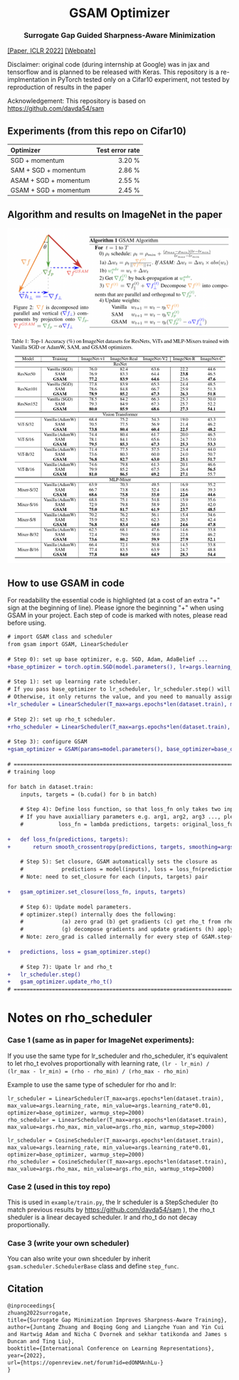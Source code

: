 <h1 align="center"><b>GSAM Optimizer</b></h1>
<h3 align="center"><b>Surrogate Gap Guided Sharpness-Aware Minimization </b></h3>
<a href="https://openreview.net/pdf?id=edONMAnhLu-" a> [Paper, ICLR 2022]</a>   <a href="https://sites.google.com/view/gsam-iclr22/home" a> [Webpate] </a>

Disclaimer: original code (during internship at Google) was in jax and tensorflow and is planned to be released with Keras. This repository is a re-implmentation in PyTorch tested only on a Cifar10 experiment, not tested by reproduction of results in the paper

Acknowledgement: This repository is based on https://github.com/davda54/sam 

## Experiments (from this repo on Cifar10)

| Optimizer             | Test error rate |
| :-------------------- |   -----: |
| SGD + momentum        |   3.20 % |
| SAM + SGD + momentum  |   2.86 % |
| ASAM + SGD + momentum |   2.55 % |
| GSAM + SGD + momentum |   2.45 % | 

## Algorithm and results on ImageNet in the paper
![](img/gsam_algo.png)
![](img/gsam_results.png)
## How to use GSAM in code
For readability the essential code is highlighted (at a cost of an extra "+" sign at the beginning of line). Please ignore the beginning "+" when using GSAM in your project. Each step of code is marked with notes, please read before using.

```diff
# import GSAM class and scheduler
from gsam import GSAM, LinearScheduler

# Step 0): set up base optimizer, e.g. SGD, Adam, AdaBelief ...
+base_optimizer = torch.optim.SGD(model.parameters(), lr=args.learning_rate, momentum=args.momentum, weight_decay=args.weight_decay)

# Step 1): set up learning rate scheduler. 
# If you pass base_optimizer to lr_scheduler, lr_scheduler.step() will update lr for all trainable parameters in base_optimizer. 
# Otherwise, it only returns the value, and you need to manually assign lr to parameters in base_optimizer.
+lr_scheduler = LinearScheduler(T_max=args.epochs*len(dataset.train), max_value=args.learning_rate, min_value=args.learning_rate*0.01, optimizer=base_optimizer)

# Step 2): set up rho_t scheduler. 
+rho_scheduler = LinearScheduler(T_max=args.epochs*len(dataset.train), max_value=args.rho_max, min_value=args.rho_min)

# Step 3): configure GSAM
+gsam_optimizer = GSAM(params=model.parameters(), base_optimizer=base_optimizer, model=model, gsam_alpha=args.alpha, rho_scheduler=rho_scheduler, adaptive=args.adaptive)

# ============================================================================================
# training loop

for batch in dataset.train:
    inputs, targets = (b.cuda() for b in batch)
    
    # Step 4): Define loss function, so that loss_fn only takes two inputs (predictions, targets), and outputs a scalar valued loss.
    # If you have auxialliary parameters e.g. arg1, arg2, arg3 ..., please define as:
    #           loss_fn = lambda predictions, targets: original_loss_func(predictions, targets, arg1=arg1, arg2=arg2, arg3=arg3 ...)
    
+   def loss_fn(predictions, targets):
+       return smooth_crossentropy(predictions, targets, smoothing=args.label_smoothing).mean()
    
    # Step 5): Set closure, GSAM automatically sets the closure as
    #            predictions = model(inputs), loss = loss_fn(predictions, targets), loss.backward()
    # Note: need to set_closure for each (inputs, targets) pair
    
+   gsam_optimizer.set_closure(loss_fn, inputs, targets)
    
    # Step 6): Update model parameters. 
    # optimizer.step() internally does the following: 
    #            (a) zero grad (b) get gradients (c) get rho_t from rho_scheduler (d) perturb weights (e) zero grad (f) get gradients at perturbed location
    #            (g) decompose gradients and update gradients (h) apply new gradients with base_optimizer
    # Note: zero_grad is called internally for every step of GSAM.step(), gradient accumulation is currently not supported
    
+   predictions, loss = gsam_optimizer.step()

    # Step 7): Upate lr and rho_t
+   lr_scheduler.step()
+   gsam_optimizer.update_rho_t()
# ============================================================================================
```

# Notes on rho_scheduler

### Case 1 (same as in paper for ImageNet experiments):
If you use the same type for lr_scheduler and rho_scheduler, it's equivalent to let rho_t evolves proportionally with 
learning rate, 
```(lr - lr_min) / (lr_max - lr_min) = (rho - rho_min) / (rho_max - rho_min)```

Example to use the same type of scheduler for rho and lr:
```
lr_scheduler = LinearScheduler(T_max=args.epochs*len(dataset.train), max_value=args.learning_rate, min_value=args.learning_rate*0.01, optimizer=base_optimizer, warmup_step=2000)
rho_scheduler = LinearScheduler(T_max=args.epochs*len(dataset.train), max_value=args.rho_max, min_value=args.rho_min, warmup_step=2000)
```
```
lr_scheduler = CosineScheduler(T_max=args.epochs*len(dataset.train), max_value=args.learning_rate, min_value=args.learning_rate*0.01, optimizer=base_optimizer, warmup_step=2000)
rho_scheduler = CosineScheduler(T_max=args.epochs*len(dataset.train), max_value=args.rho_max, min_value=args.rho_min, warmup_step=2000)
```

### Case 2 (used in this toy repo) 
This is used in ```example/train.py```, the lr scheduler is a StepScheduler (to match previous results by https://github.com/davda54/sam ),
the rho_t sheduler is a linear decayed scheduler. lr and rho_t do not decay proportionally.

### Case 3 (write your own scheduler)
You can also write your own shceduler by inherit ```gsam.scheduler.SchedulerBase``` class and define ```step_func```.

## Citation
```
@inproceedings{
zhuang2022surrogate,
title={Surrogate Gap Minimization Improves Sharpness-Aware Training},
author={Juntang Zhuang and Boqing Gong and Liangzhe Yuan and Yin Cui and Hartwig Adam and Nicha C Dvornek and sekhar tatikonda and James s Duncan and Ting Liu},
booktitle={International Conference on Learning Representations},
year={2022},
url={https://openreview.net/forum?id=edONMAnhLu-}
}
```
